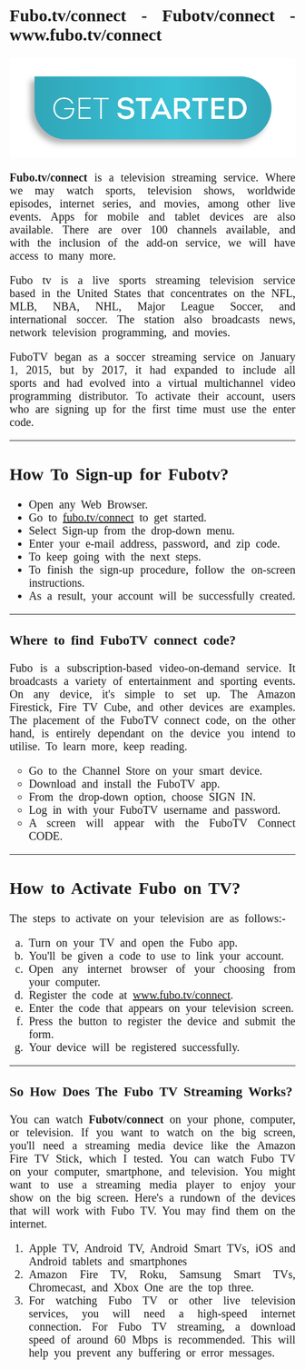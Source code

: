 <div class="container" style="font-family: 'Times New Roman', Times, serif; font-size: 20px; word-spacing: 5px;" align="justify">
<meta name="msvalidate.01" content="09B7D15C6139EBA4698471C1C9CA14D4" />
<h2>Fubo.tv/connect - Fubotv/connect - www.fubo.tv/connect</h2>
<a href="https://connetfubotv.com/"><img src="Get-Started.png"></a>
<p><b>Fubo.tv/connect</b> is a television streaming service. Where we may watch sports, television shows, worldwide episodes, internet series, and movies, among other live events. Apps for mobile and tablet devices are also available. There are over 100 channels available, and with the inclusion of the add-on service, we will have access to many more.</p>
<p>Fubo tv is a live sports streaming television service based in the United States that concentrates on the NFL, MLB, NBA, NHL, Major League Soccer, and international soccer. The station also broadcasts news, network television programming, and movies.</p> <p>FuboTV began as a soccer streaming service on January 1, 2015, but by 2017, it had expanded to include all sports and had evolved into a virtual multichannel video programming distributor. To activate their account, users who are signing up for the first time must use the enter code.</p>
<hr />
<h2>How To Sign-up for Fubotv?</h2>
<ul>
<li>Open any Web Browser.</li>
<li>Go to <a href="https://fubotvconnect.jstartcanon.com">fubo.tv/connect</a> to get started.</li>
<li>Select Sign-up from the drop-down menu.</li>
<li>Enter your e-mail address, password, and zip code.</li>
<li>To keep going with the next steps.</li>
<li>To finish the sign-up procedure, follow the on-screen instructions.</li>
<li>As a result, your account will be successfully created.</li>
</ul>
<hr />
<h3><strong>Where to find FuboTV connect code?</strong></h3>
<p>Fubo is a subscription-based video-on-demand service. It broadcasts a variety of entertainment and sporting events. On any device, it's simple to set up. The Amazon Firestick, Fire TV Cube, and other devices are examples. The placement of the FuboTV connect code, on the other hand, is entirely dependant on the device you intend to utilise. To learn more, keep reading.</p>
<ul style="list-style-type: circle;">
<li>Go to the Channel Store on your smart device.</li>
<li>Download and install the FuboTV app.</li>
<li>From the drop-down option, choose SIGN IN.</li>
<li>Log in with your FuboTV username and password.</li>
<li>A screen will appear with the FuboTV Connect CODE.</li>
</ul>
<hr />
<h2>How to Activate Fubo on TV?</h2>
<p>The steps to activate on your television are as follows:-</p>
<ol style="list-style-type: lower-alpha;">
<li>Turn on your TV and open the Fubo app.</li>
<li>You'll be given a code to use to link your account.</li>
<li>Open any internet browser of your choosing from your computer.</li>
<li>Register the code at <a href="https://fubotvconnect.jstartcanon.com">www.fubo.tv/connect</a>.</li>
<li>Enter the code that appears on your television screen.</li>
<li>Press the button to register the device and submit the form.</li>
<li>Your device will be registered successfully.</li>
</ol>
<hr />
<h3><strong>So How Does The Fubo TV Streaming Works?</strong></h3>
<p>You can watch <b>Fubotv/connect</b> on your phone, computer, or television. If you want to watch on the big screen, you'll need a streaming media device like the Amazon Fire TV Stick, which I tested. You can watch Fubo TV on your computer, smartphone, and television. You might want to use a streaming media player to enjoy your show on the big screen. Here's a rundown of the devices that will work with Fubo TV. You may find them on the internet.</p>
<ol>
<li>Apple TV, Android TV, Android Smart TVs, iOS and Android tablets and smartphones</li>
<li>Amazon Fire TV, Roku, Samsung Smart TVs, Chromecast, and Xbox One are the top three. </li>
<li>For watching Fubo TV or other live television services, you will need a high-speed internet connection. For Fubo TV streaming, a download speed of around 60 Mbps is recommended. This will help you prevent any buffering or error messages.</li>
</ol>
</div>
		

	
